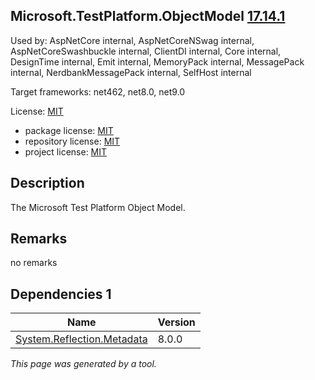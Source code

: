Microsoft.TestPlatform.ObjectModel [17.14.1](https://www.nuget.org/packages/Microsoft.TestPlatform.ObjectModel/17.14.1)
--------------------

Used by: AspNetCore internal, AspNetCoreNSwag internal, AspNetCoreSwashbuckle internal, ClientDI internal, Core internal, DesignTime internal, Emit internal, MemoryPack internal, MessagePack internal, NerdbankMessagePack internal, SelfHost internal

Target frameworks: net462, net8.0, net9.0

License: [MIT](../../../../licenses/mit) 

- package license: [MIT](https://licenses.nuget.org/MIT) 
- repository license: [MIT](https://github.com/microsoft/vstest) 
- project license: [MIT](https://github.com/microsoft/vstest) 

Description
-----------
The Microsoft Test Platform Object Model.

Remarks
-----------
no remarks


Dependencies 1
-----------

|Name|Version|
|----------|:----|
|[System.Reflection.Metadata](../../../../packages/nuget.org/system.reflection.metadata/8.0.0)|8.0.0|

*This page was generated by a tool.*